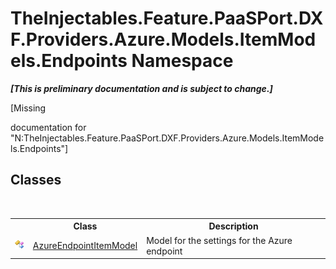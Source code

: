 # TheInjectables.Feature.PaaSPort.DXF.Providers.Azure.Models.ItemModels.Endpoints Namespace
 _**\[This is preliminary documentation and is subject to change.\]**_

\[Missing <summary> documentation for "N:TheInjectables.Feature.PaaSPort.DXF.Providers.Azure.Models.ItemModels.Endpoints"\]


## Classes
&nbsp;<table><tr><th></th><th>Class</th><th>Description</th></tr><tr><td>![Public class](media/pubclass.gif "Public class")</td><td><a href="ba4f223e-e0e5-2fce-115e-d0c5b5dad7d0">AzureEndpointItemModel</a></td><td>
Model for the settings for the Azure endpoint</td></tr></table>&nbsp;
